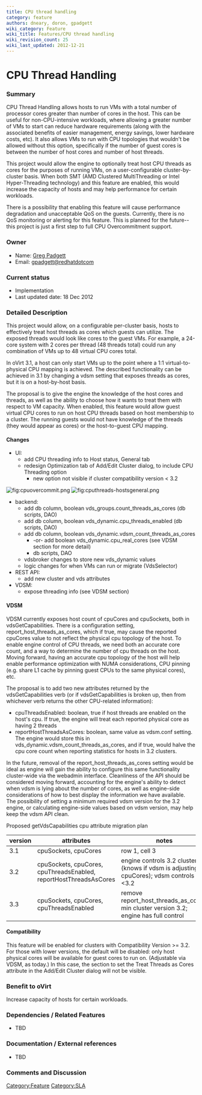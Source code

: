 ```yaml
---
title: CPU thread handling
category: feature
authors: dneary, doron, gpadgett
wiki_category: Feature
wiki_title: Features/CPU thread handling
wiki_revision_count: 25
wiki_last_updated: 2012-12-21
---
```


# CPU Thread Handling

### Summary

CPU Thread Handling allows hosts to run VMs with a total number of processor cores greater than number of cores in the host. This can be useful for non-CPU-intensive workloads, where allowing a greater number of VMs to start can reduce hardware requirements (along with the associated benefits of easier management, energy savings, lower hardware costs, etc). It also allows VMs to run with CPU topologies that wouldn't be allowed without this option, specifically if the number of guest cores is between the number of host cores and number of host threads.

This project would allow the engine to optionally treat host CPU threads as cores for the purposes of running VMs, on a user-configurable cluster-by-cluster basis. When both SMT (AMD Clustered MultiThreading or Intel Hyper-Threading technology) and this feature are enabled, this would increase the capacity of hosts and may help performance for certain workloads.

There is a possibility that enabling this feature will cause performance degradation and unacceptable QoS on the guests. Currently, there is no QoS monitoring or alerting for this feature. This is planned for the future--this project is just a first step to full CPU Overcommitment support.

### Owner

*   Name: [ Greg Padgett](User:Gpadgett)
*   Email: <gpadgett@redhatdotcom>

### Current status

*   Implementation
*   Last updated date: 18 Dec 2012

### Detailed Description

This project would allow, on a configurable per-cluster basis, hosts to effectively treat host threads as cores which guests can utilize. The exposed threads would look like cores to the guest VMs. For example, a 24-core system with 2 cores per thread (48 threads total) could run any combination of VMs up to 48 virtual CPU cores total.

In oVirt 3.1, a host can only start VMs up to the point where a 1:1 virtual-to-physical CPU mapping is achieved. The described functionality can be achieved in 3.1 by changing a vdsm setting that exposes threads as cores, but it is on a host-by-host basis.

The proposal is to give the engine the knowledge of the host cores and threads, as well as the ability to choose how it wants to treat them with respect to VM capacity. When enabled, this feature would allow guest virtual CPU cores to run on host CPU threads based on host membership to a cluster. The running guests would not have knowledge of the threads (they would appear as cores) or the host-to-guest CPU mapping.

#### Changes

*   UI:
    -   add CPU threading info to Host status, General tab
    -   redesign Optimization tab of Add/Edit Cluster dialog, to include CPU Threading option
        -   new option not visible if cluster compatibility version < 3.2

![](cpuovercommit.png "fig:cpuovercommit.png") ![](cputhreads-hostsgeneral.png "fig:cputhreads-hostsgeneral.png")

*   backend:
    -   add db column, boolean vds_groups.count_threads_as_cores (db scripts, DAO)
    -   add db column, boolean vds_dynamic.cpu_threads_enabled (db scripts, DAO)
    -   add db column, boolean vds_dynamic.vdsm_count_threads_as_cores
        -   -or- add boolean vds_dynamic.cpu_real_cores (see VDSM section for more detail)
        -   db scripts, DAO
    -   vdsbroker changes to store new vds_dynamic values
    -   logic changes for when VMs can run or migrate (VdsSelector)
*   REST API:
    -   add new cluster and vds attributes
*   VDSM:
    -   expose threading info (see VDSM section)

#### VDSM

VDSM currently exposes host count of cpuCores and cpuSockets, both in vdsGetCapabilities. There is a configuration setting, report_host_threads_as_cores, which if true, may cause the reported cpuCores value to not reflect the physical cpu topology of the host. To enable engine control of CPU threads, we need both an accurate core count, and a way to determine the number of cpu threads on the host. Moving forward, having an accurate cpu topology of the host will help enable performance optimization with NUMA considerations, CPU pinning (e.g. share L1 cache by pinning guest CPUs to the same physical cores), etc.

The proposal is to add two new attributes returned by the vdsGetCapabilities verb (or if vdsGetCapabilities is broken up, then from whichever verb returns the other CPU-related information):

*   cpuThreadsEnabled: boolean, true if host threads are enabled on the host's cpu. If true, the engine will treat each reported physical core as having 2 threads
*   reportHostThreadsAsCores: boolean, same value as vdsm.conf setting. The engine would store this in vds_dynamic.vdsm_count_threads_as_cores, and if true, would halve the cpu core count when reporting statistics for hosts in 3.2 clusters.

In the future, removal of the report_host_threads_as_cores setting would be ideal as engine will gain the ability to configure this same functionality cluster-wide via the webadmin interface. Cleanliness of the API should be considered moving forward, accounting for the engine's ability to detect when vdsm is lying about the number of cores, as well as engine-side considerations of how to best display the information we have available. The possibility of setting a minimum required vdsm version for the 3.2 engine, or calculating engine-side values based on vdsm version, may help keep the vdsm API clean.

Proposed getVdsCapabilities cpu attribute migration plan

| version | attributes                                                        | notes                                                                                     |
|---------|-------------------------------------------------------------------|-------------------------------------------------------------------------------------------|
| 3.1     | cpuSockets, cpuCores                                              | row 1, cell 3                                                                             |
| 3.2     | cpuSockets, cpuCores, cpuThreadsEnabled, reportHostThreadsAsCores | engine controls 3.2 clusters (knows if vdsm is adjusting cpuCores); vdsm controls <3.2   |
| 3.3     | cpuSockets, cpuCores, cpuThreadsEnabled                           | remove report_host_threads_as_cores, min cluster version 3.2; engine has full control |

#### Compatibility

This feature will be enabled for clusters with Compatibility Version >= 3.2. For those with lower versions, the default will be disabled: only host physical cores will be available for guest cores to run on. (Adjustable via VDSM, as today.) In this case, the section to set the Treat Threads as Cores attribute in the Add/Edit Cluster dialog will not be visible.

### Benefit to oVirt

Increase capacity of hosts for certain workloads.

### Dependencies / Related Features

*   TBD

### Documentation / External references

*   TBD

### Comments and Discussion

<Category:Feature> <Category:SLA>
